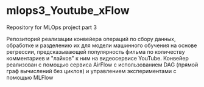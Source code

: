 # mlops3_Youtube_xFlow
Repository for MLOps project part 3

   Репозиторий реализации конвейера операций по сбору данных, обработке и разделению их для модели машинного обучения на основе регрессии, предсказывающей   популярность фильма по количеству комментариев и "лайков" к ним на видеосервисе YouTube.
   Конвейер реализован с помощью сервиса AirFlow с использованием DAG (прямой граф вычислений без циклов) и управлением экспериментами с помощью MLFlow
